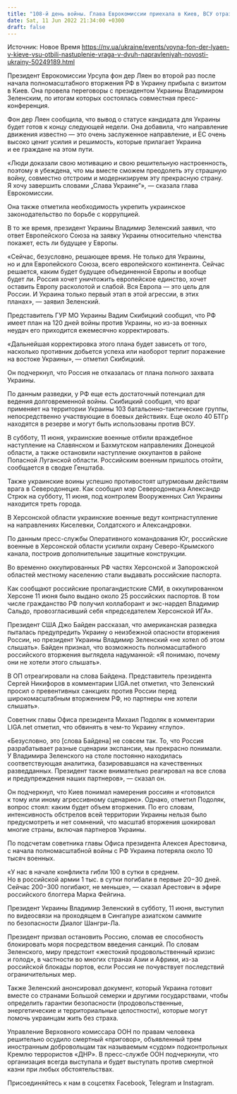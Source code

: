 ```yaml
---
title: "108-й день войны. Глава Еврокомиссии приехала в Киев, ВСУ отразили наступление врага на двух направлениях на востоке — главное"
date: Sat, 11 Jun 2022 21:34:00 +0300
draft: false
---
```

Источник: Новое Время https://nv.ua/ukraine/events/voyna-fon-der-lyaen-v-kieve-vsu-otbili-nastuplenie-vraga-v-dvuh-napravleniyah-novosti-ukrainy-50249189.html


Президент Еврокомиссии Урсула фон дер Ляен во второй раз после начала полномасштабного вторжения РФ в Украину прибыла с визитом в Киев. Она провела переговоры с президентом Украины Владимиром Зеленским, по итогам которых состоялась совместная пресс-конференция.

Фон дер Ляен сообщила, что вывод о статусе кандидата для Украины будет готов к концу следующей недели. Она добавила, что направление движения известно — это очень заслуженное направление, и ЕС очень высоко ценит усилия и решимость, которые прилагает Украина и ее граждане на этом пути.

«Люди доказали свою мотивацию и свою решительную настроенность, поэтому я убеждена, что мы вместе сможем преодолеть эту страшную войну, совместно отстроим и модернизируем эту прекрасную страну. Я хочу завершить словами „Слава Украине“», — сказала глава Еврокомиссии.

Она также отметила необходимость укрепить украинское законодательство по борьбе с коррупцией.

В то же время, президент Украины Владимир Зеленский заявил, что ответ Европейского Союза на заявку Украины относительно членства покажет, есть ли будущее у Европы.

«Сейчас, безусловно, решающее время. Не только для Украины, но и для Европейского Союза, всего европейского континента. Сейчас решается, каким будет будущее объединенной Европы и вообще будет ли. Россия хочет уничтожить европейское единство, хочет оставить Европу расколотой и слабой. Вся Европа — это цель для России. И Украина только первый этап в этой агрессии, в этих планах», — заявил Зеленский.

Представитель ГУР МО Украины Вадим Скибицкий сообщил, что РФ имеет план на 120 дней войны против Украины, но из-за военных неудач его приходится ежемесячно корректировать.

«Дальнейшая корректировка этого плана будет зависеть от того, насколько противник добьется успеха или наоборот терпит поражение на востоке Украины», — отметил Скибицкий.

Он подчеркнул, что Россия не отказалась от плана полного захвата Украины.

По данным разведки, у РФ еще есть достаточный потенциал для ведения долговременной войны. Скибицкий сообщил, что враг применяет на территории Украины 103 батальонно-тактические группы, непосредственно участвующие в боевых действиях. Еще около 40 БТГр находятся в резерве и могут быть использованы против ВСУ.

В субботу, 11 июня, украинские военные отбили враждебное наступление на Славянском и Бахмутском направлениях Донецкой области, а также остановили наступление оккупантов в районе Попасной Луганской области. Российским военным пришлось отойти, сообщается в сводке Генштаба.

Также украинские воины успешно противостоят штурмовым действиям врага в Северодонецке. Как сообщил мэр Северодонецка Александр Стрюк на субботу, 11 июня, под контролем Вооруженных Сил Украины находится треть города.

В Херсонской области украинские военные ведут контрнаступление на направлениях Киселевки, Солдатского и Александровки.

По данным пресс-службы Оперативного командования Юг, российские военные в Херсонской области усилили охрану Северо-Крымского канала, построив дополнительные защитные конструкции.

Во временно оккупированных РФ частях Херсонской и Запорожской областей местному населению стали выдавать российские паспорта.

Как сообщают российские пропагандистские СМИ, в оккупированном Херсоне 11 июня было выдано около 25 российских паспортов. В том числе гражданство РФ получил коллаборант и экс-нардеп Владимир Сальдо, провозгласивший себя «председателем Херсонской ИГА».

Президент США Джо Байден рассказал, что американская разведка пыталась предупредить Украину о неизбежной опасности вторжения России, но президент Украины Владимир Зеленский «не хотел об этом слышать». Байден признал, что возможность полномасштабного российского вторжения выглядела надуманной: «Я понимаю, почему они не хотели этого слышать».

В ОП отреагировали на слова Байдена. Представитель президента Сергей Никифоров в комментарии LIGA.net отметил, что Зеленский просил о превентивных санкциях против России перед широкомасштабным вторжением РФ, но партнеры «не хотели слышать».

Советник главы Офиса президента Михаил Подоляк в комментарии LIGA.net отметил, что обвинять в чем-то Украину «глупо».

«Безусловно, это [слова Байдена] не совсем так. То, что Россия разрабатывает разные сценарии экспансии, мы прекрасно понимали. У Владимира Зеленского на столе постоянно находилась соответствующая аналитика, базировавшаяся на качественных разведданных. Президент также внимательно реагировал на все слова и предупреждения наших партнеров», — сказал он.

Он подчеркнул, что Киев понимал намерения россиян и «готовился к тому или иному агрессивному сценарию». Однако, отметил Подоляк, вопрос стоял: каким будет объем вторжения. По его словам, интенсивность обстрелов всей территории Украины нельзя было предусмотреть и нет сомнений, что масштаб вторжения шокировал многие страны, включая партнеров Украины.

По подсчетам советника главы Офиса президента Алексея Арестовича, с начала полномасштабной войны с РФ Украина потеряла около 10 тысяч военных.

«У нас в начале конфликта гибли 100 в сутки в среднем. Но в российской армии 1 тыс. в сутки погибали в первые 20−30 дней. Сейчас 200−300 погибают, не меньше», — сказал Арестович в эфире российского блоггера Марка Фейгина.

Президент Украины Владимир Зеленский в субботу, 11 июня, выступил по видеосвязи на проходящем в Сингапуре азиатском саммите по безопасности Диалог Шангри-Ла.

Президент призвал остановить Россию, сломав ее способность блокировать моря посредством введения санкций. По словам Зеленского, миру предстоит «жестокий продовольственный кризис и голод», в частности во многих странах Азии и Африки, из-за российской блокады портов, если Россия не почувствует последствий ограничительных мер.

 Также Зеленский анонсировал документ, который Украина готовит вместе со странами Большой семерки и другими государствами, чтобы определить гарантии безопасности (продовольственные, энергетические и территориальные целостности), которые могут помочь украинцам жить без страха.

 Управление Верховного комиссара ООН по правам человека решительно осудило смертный «приговор», объявленный трем иностранным добровольцам так называемым «судом» подконтрольных Кремлю террористов «ДНР». В пресс-службе ООН подчеркнули, что организация всегда выступала и будет выступать против смертной казни при любых обстоятельствах.

Присоединяйтесь к нам в соцсетях Facebook, Telegram и Instagram.
